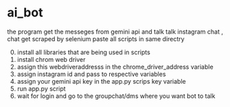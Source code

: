 # ai_bot
the program get the  messeges from gemini api and talk talk instagram  chat  , chat get scraped by selenium
paste all scripts in same directry

0.  install all libraries that are being used in scripts
1.  install chrom web driver
2.  assign this webdriveraddresss in the chrome_driver_address variable
3.  assign instagram id and pass to respective variables
4.  assign your gemini api key in the app.py scrips key variable
5.  run app.py script
6.  wait for login and go to the groupchat/dms where you want bot to talk

 
